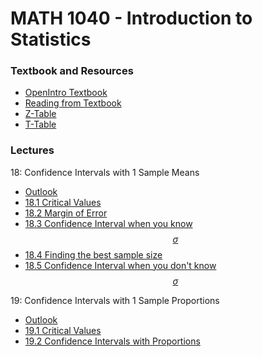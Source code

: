 # MATH 1040 - Introduction to Statistics

### Textbook and Resources
* [OpenIntro Textbook](Resources/OpenIntroTextbook.pdf)
* [Reading from Textbook](Resources/TextbookSections.md)
* [Z-Table](Resources/Z-Table.pdf)
* [T-Table](Resources/T-Table.pdf)

### Lectures

18: Confidence Intervals with 1 Sample Means
* [Outlook](Chapter18/18_0_ConfidenceIntervals.md)
* [18.1 Critical Values](Chapter18/18_1_CriticalValues.md)
* [18.2 Margin of Error](Chapter18/18_2_MarginOfError.md)
* [18.3 Confidence Interval when you know $$\sigma$$](Chapter18/18_3_ConfidenceInterval.md)
* [18.4 Finding the best sample size](Chapter18/18_4_FindingN.md)
* [18.5 Confidence Interval when you don't know $$\sigma$$](Chapter18/18_5_StudentT.md)

19: Confidence Intervals with 1 Sample Proportions
* [Outlook](Chapter19/19_0_ConfidenceIntervalsProportions.md)
* [19.1 Critical Values](Chapter19/19_1_CriticalValues.md)
* [19.2 Confidence Intervals with Proportions](Chapter19/19_2_ConfidenceIntervalProps.md)